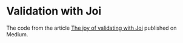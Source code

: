 # Validation with Joi

The code from the article [The joy of validating with Joi](https://medium.com/@methmi.n/the-joy-of-validating-with-joi-b8c87991975b) published on Medium.
